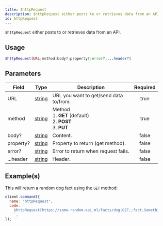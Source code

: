 ```yaml
---
title: $httpRequest
description: $httpRequest either posts to or retrieves data from an API.
id: httpRequest
---
```


`$httpRequest` either posts to or retrieves data from an API.

## Usage

```php
$httpRequest[URL;method;body?;property?;error?;...header?]
```

## Parameters

| Field     | Type                                                                                              | Description                                                             | Required |
| --------- | ------------------------------------------------------------------------------------------------- | ----------------------------------------------------------------------- | :------: |
| URL       | [string](https://developer.mozilla.org/en-US/docs/Web/JavaScript/Reference/Global_Objects/String) | URL you want to get/send data to/from.                                  |   true   |
| method    | [string](https://developer.mozilla.org/en-US/docs/Web/JavaScript/Reference/Global_Objects/String) | Method <br /> 1. **GET** (default) <br /> 2. **POST** <br /> 3. **PUT** |   true   |
| body?     | [string](https://developer.mozilla.org/en-US/docs/Web/JavaScript/Reference/Global_Objects/String) | Content.                                                                |  false   |
| property? | [string](https://developer.mozilla.org/en-US/docs/Web/JavaScript/Reference/Global_Objects/String) | Property to return (get method).                                        |  false   |
| error?    | [string](https://developer.mozilla.org/en-US/docs/Web/JavaScript/Reference/Global_Objects/String) | Error to return when request fails.                                     |  false   |
| ...header | [string](https://developer.mozilla.org/en-US/docs/Web/JavaScript/Reference/Global_Objects/String) | Header.                                                                 |  false   |

## Example(s)

This will return a random dog fact using the `GET` method:

```javascript
client.command({
  name: "httpRequest",
  code: `
    $httpRequest[https://some-random-api.ml/facts/dog;GET;;fact;Something went wrong.]
    `,
});
```
